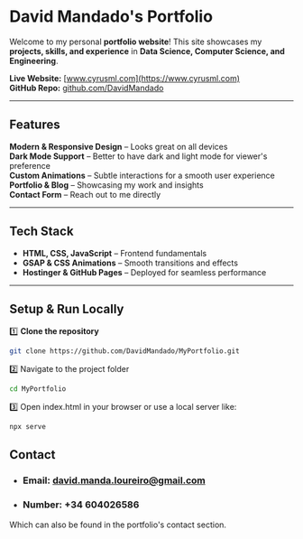 # David Mandado's Portfolio

Welcome to my personal **portfolio website**! 
This site showcases my **projects, skills, and experience** in **Data Science, Computer Science, and Engineering**.

 **Live Website:** [www.cyrusml.com](https://www.cyrusml.com)  
 **GitHub Repo:** [github.com/DavidMandado](https://github.com/DavidMandado)

---

##  Features

 **Modern & Responsive Design** – Looks great on all devices  
 **Dark Mode Support** – Better to have dark and light mode for viewer's preference  
 **Custom Animations** – Subtle interactions for a smooth user experience  
 **Portfolio & Blog** – Showcasing my work and insights  
 **Contact Form** – Reach out to me directly  

---

##  Tech Stack

- **HTML, CSS, JavaScript** – Frontend fundamentals  
- **GSAP & CSS Animations** – Smooth transitions and effects  
- **Hostinger & GitHub Pages** – Deployed for seamless performance  

---

## Setup & Run Locally

1️⃣ **Clone the repository**
```sh
git clone https://github.com/DavidMandado/MyPortfolio.git
```

2️⃣ Navigate to the project folder

```sh
cd MyPortfolio
```


3️⃣ Open index.html in your browser or use a local server like:

```sh
npx serve
```

## Contact
- ### Email: david.manda.loureiro@gmail.com
- ### Number: +34 604026586
Which can also be found in the portfolio's contact section.
